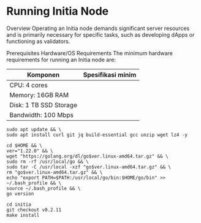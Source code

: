 # Running Initia Node

Overview
Operating an Initia node demands significant server resources and is primarily necessary for specific tasks, such as developing dApps or functioning as validators. 

Prerequisites
Hardware/OS Requirements
The minimum hardware requirements for running an Initia node are:

| Komponen | Spesifikasi minim |
|---------|------------------------|
| CPU: 4 cores
| Memory: 16GB RAM
| Disk: 1 TB SSD Storage
| Bandwidth: 100 Mbps

```
sudo apt update && \
sudo apt install curl git jq build-essential gcc unzip wget lz4 -y
```
```
cd $HOME && \
ver="1.22.0" && \
wget "https://golang.org/dl/go$ver.linux-amd64.tar.gz" && \
sudo rm -rf /usr/local/go && \
sudo tar -C /usr/local -xzf "go$ver.linux-amd64.tar.gz" && \
rm "go$ver.linux-amd64.tar.gz" && \
echo "export PATH=$PATH:/usr/local/go/bin:$HOME/go/bin" >> ~/.bash_profile && \
source ~/.bash_profile && \
go version
```
```
cd initia
git checkout v0.2.11
make install
```

